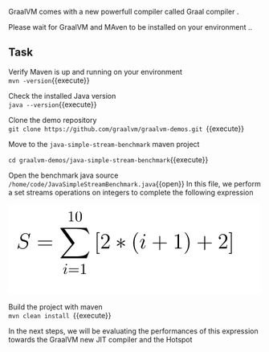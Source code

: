 
GraalVM comes with a new powerfull compiler called Graal compiler .


Please wait for GraalVM and MAven to be installed on your environment ..

## Task 

Verify Maven is up and running on your environment <br>
` mvn -version `{{execute}}

Check the installed Java version  <br>
` java --version `{{execute}}

Clone the demo repository <br>
`git clone https://github.com/graalvm/graalvm-demos.git `{{execute}}

Move to the `java-simple-stream-benchmark` maven project <br>

`cd graalvm-demos/java-simple-stream-benchmark`{{execute}}

Open the benchmark java source `/home/code/JavaSimpleStreamBenchmark.java`{{open}}
In this file, we perform a set streams operations on integers to complete the following expression

![ Expression](./assets/javaExpression.png)


Build the project with maven <br>
`mvn clean install `{{execute}}

In the next steps, we will be evaluating the performances of this expression towards the GraalVM new JIT compiler and the Hotspot

